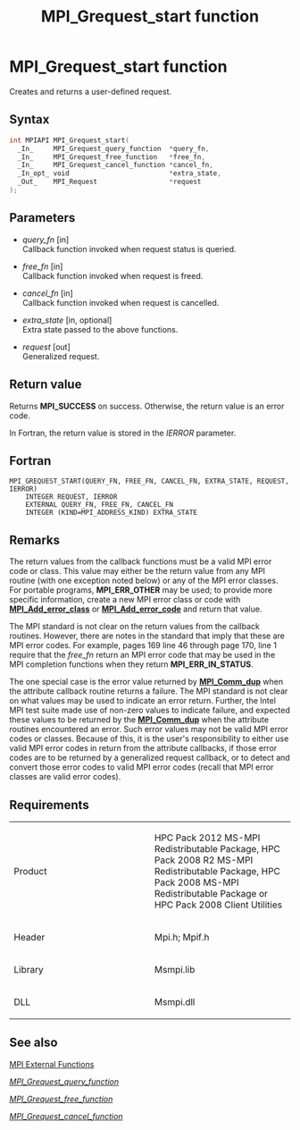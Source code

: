 ﻿---
title: MPI_Grequest_start function
TOCTitle: MPI_Grequest_start function
ms:assetid: e87295c3-6e39-4b47-aa6b-2398b6d3508a
ms:mtpsurl: https://msdn.microsoft.com/en-us/library/Dn473394(v=VS.85)
ms:contentKeyID: 59360930
ms.date: 03/28/2018
mtps_version: v=VS.85
f1_keywords:
- MPI_GREQUEST_START
- mpif/MPI_Grequest_start
- mpi/MPI_GREQUEST_START
dev_langs:
- C++
- C
---

# MPI\_Grequest\_start function

Creates and returns a user-defined request.

## Syntax

``` c++
int MPIAPI MPI_Grequest_start(
  _In_     MPI_Grequest_query_function  *query_fn,
  _In_     MPI_Grequest_free_function   *free_fn,
  _In_     MPI_Grequest_cancel_function *cancel_fn,
  _In_opt_ void                         *extra_state,
  _Out_    MPI_Request                  *request
);
```

## Parameters

  - *query\_fn* \[in\]  
    Callback function invoked when request status is queried.

  - *free\_fn* \[in\]  
    Callback function invoked when request is freed.

  - *cancel\_fn* \[in\]  
    Callback function invoked when request is cancelled.

  - *extra\_state* \[in, optional\]  
    Extra state passed to the above functions.

  - *request* \[out\]  
    Generalized request.

## Return value

Returns **MPI\_SUCCESS** on success. Otherwise, the return value is an error code.

In Fortran, the return value is stored in the *IERROR* parameter.

## Fortran

    MPI_GREQUEST_START(QUERY_FN, FREE_FN, CANCEL_FN, EXTRA_STATE, REQUEST, IERROR)
        INTEGER REQUEST, IERROR
        EXTERNAL QUERY_FN, FREE_FN, CANCEL_FN
        INTEGER (KIND=MPI_ADDRESS_KIND) EXTRA_STATE

## Remarks

The return values from the callback functions must be a valid MPI error code or class.  This value may either be the return value from any MPI routine (with one exception noted below) or any of the MPI error classes. For portable programs, **MPI\_ERR\_OTHER** may be used; to provide more specific information, create a new MPI error class or code with [**MPI\_Add\_error\_class**](mpi-add-error-class-function.md) or [**MPI\_Add\_error\_code**](mpi-add-error-code-function.md) and return that value.

The MPI standard is not clear on the return values from the callback routines. However, there are notes in the standard that imply that these are MPI error codes.  For example, pages 169 line 46 through page 170, line 1 require that the *free_fn* return an MPI error code that may be used in the MPI completion functions when they return **MPI\_ERR\_IN\_STATUS**.

The one special case is the error value returned by [**MPI\_Comm\_dup**](mpi-comm-dup-function.md) when the attribute callback routine returns a failure.  The MPI standard is not clear on what values may be used to indicate an error return.  Further, the Intel MPI test suite made use of non-zero values to indicate failure, and expected these values to be returned by the [**MPI\_Comm\_dup**](mpi-comm-dup-function.md) when the attribute routines encountered an error.  Such error values may not be valid MPI error codes or classes.  Because of this, it is the user's responsibility to either use valid MPI error codes in return from the attribute callbacks, if those error codes are to be returned by a generalized request callback, or to detect and convert those error codes to valid MPI error codes (recall that MPI error classes are valid error codes).

## Requirements

<table>
<colgroup>
<col style="width: 50%" />
<col style="width: 50%" />
</colgroup>
<tbody>
<tr class="odd">
<td><p>Product</p></td>
<td><p>HPC Pack 2012 MS-MPI Redistributable Package, HPC Pack 2008 R2 MS-MPI Redistributable Package, HPC Pack 2008 MS-MPI Redistributable Package or HPC Pack 2008 Client Utilities</p></td>
</tr>
<tr class="even">
<td><p>Header</p></td>
<td>Mpi.h;
Mpif.h</td>
</tr>
<tr class="odd">
<td><p>Library</p></td>
<td>Msmpi.lib</td>
</tr>
<tr class="even">
<td><p>DLL</p></td>
<td>Msmpi.dll</td>
</tr>
</tbody>
</table>


## See also

[MPI External Functions](mpi-external-functions.md)

[*MPI\_Grequest\_query\_function*](mpi-grequest-query-function-callback-function.md)

[*MPI\_Grequest\_free\_function*](mpi-grequest-free-function-callback-function.md)

[*MPI\_Grequest\_cancel\_function*](mpi-grequest-cancel-function-callback-function.md)

